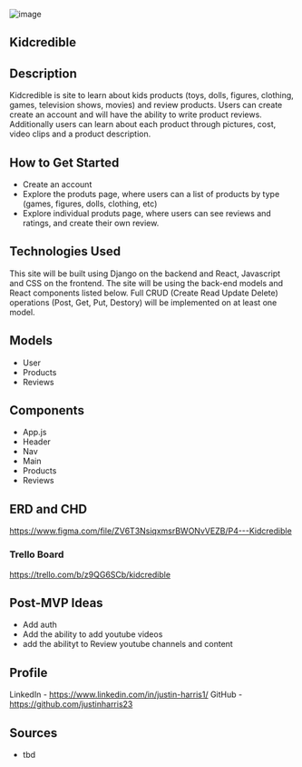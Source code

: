 ![image](https://imgur.com/aUJNp26.jpg)

## Kidcredible

## Description
Kidcredible is site to learn about kids products (toys, dolls, figures, clothing, games, television shows, movies) and review products. Users can create create an account and will have the ability to write product reviews. Additionally users can learn about each product through pictures, cost, video clips and a product description. 

## How to Get Started

- Create an account 
- Explore the produts page, where users can a list of products by type (games, figures, dolls, clothing, etc)
- Explore individual produts page, where users can see reviews and ratings, and create their own review.


## Technologies Used

This site will be built using Django on the backend and React, Javascript and CSS on the frontend. The site will be using the back-end models and React components listed below. Full CRUD (Create Read Update Delete) operations (Post, Get, Put, Destory) will be implemented on at least one model.

## Models
- User
- Products
- Reviews

## Components
- App.js
- Header
- Nav
- Main
- Products
- Reviews

## ERD and CHD
https://www.figma.com/file/ZV6T3NsiqxmsrBWONvVEZB/P4---Kidcredible


### Trello Board
https://trello.com/b/z9QG6SCb/kidcredible

## Post-MVP Ideas
- Add auth
- Add the ability to add youtube videos
- add the abilityt to Review youtube channels and content

## Profile
LinkedIn - https://www.linkedin.com/in/justin-harris1/
GitHub - https://github.com/justinharris23

## Sources
- tbd
